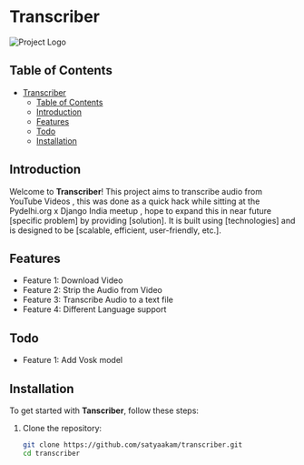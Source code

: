 # Transcriber

![Project Logo](https://example.com/logo.png)

## Table of Contents
- [Transcriber](#transcriber)
  - [Table of Contents](#table-of-contents)
  - [Introduction](#introduction)
  - [Features](#features)
  - [Todo](#todo)
  - [Installation](#installation)

## Introduction
Welcome to **Transcriber**! This project aims to transcribe audio from YouTube Videos , this was done as a quick hack while sitting at the Pydelhi.org x Django India meetup , hope to expand this in near future  [specific problem] by providing [solution]. It is built using [technologies] and is designed to be [scalable, efficient, user-friendly, etc.].
## Features
- Feature 1: Download Video
- Feature 2: Strip the Audio from Video
- Feature 3: Transcribe Audio to a text file 
- Feature 4: Different Language support 

## Todo

- Feature 1: Add Vosk model 



## Installation
To get started with **Tanscriber**, follow these steps:

1. Clone the repository:
   ```bash
   git clone https://github.com/satyaakam/transcriber.git
   cd transcriber

